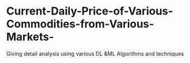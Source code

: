# Current-Daily-Price-of-Various-Commodities-from-Various-Markets-
Giving detail analysis using various DL &amp;ML Algorithms and techniques
